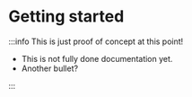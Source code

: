 # Getting started 

:::info This is just proof of concept at this point!

- This is not fully done documentation yet.
- Another bullet?

:::